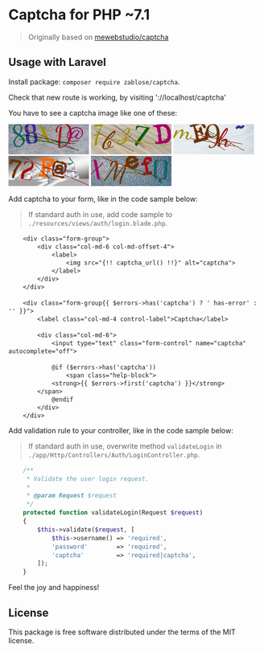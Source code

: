 # Captcha for PHP ~7.1

> Originally based on [mewebstudio/captcha](https://github.com/mewebstudio/captcha)

## Usage with Laravel

Install package: `composer require zablose/captcha`.

Check that new route is working, by visiting '://localhost/captcha'

You have to see a captcha image like one of these:

![](readme/images/captcha-sample-01.png)
![](readme/images/captcha-sample-02.png)
![](readme/images/captcha-sample-03.png)
![](readme/images/captcha-sample-04.png)
![](readme/images/captcha-sample-05.png)

Add captcha to your form, like in the code sample below:

> If standard auth in use, add code sample to `./resources/views/auth/login.blade.php`.

```blade
    <div class="form-group">
        <div class="col-md-6 col-md-offset-4">
            <label>
                <img src="{!! captcha_url() !!}" alt="captcha">
            </label>
        </div>
    </div>
    
    <div class="form-group{{ $errors->has('captcha') ? ' has-error' : '' }}">
        <label class="col-md-4 control-label">Captcha</label>
    
        <div class="col-md-6">
            <input type="text" class="form-control" name="captcha" autocomplete="off">
    
            @if ($errors->has('captcha'))
                <span class="help-block">
            <strong>{{ $errors->first('captcha') }}</strong>
        </span>
            @endif
        </div>
    </div>
```

Add validation rule to your controller, like in the code sample below:

> If standard auth in use, overwrite method `validateLogin` in `./app/Http/Controllers/Auth/LoginController.php`.

```php
    /**
     * Validate the user login request.
     *
     * @param Request $request
     */
    protected function validateLogin(Request $request)
    {
        $this->validate($request, [
            $this->username() => 'required',
            'password'        => 'required',
            'captcha'         => 'required|captcha',
        ]);
    }
```

Feel the joy and happiness!

## License

This package is free software distributed under the terms of the MIT license.
